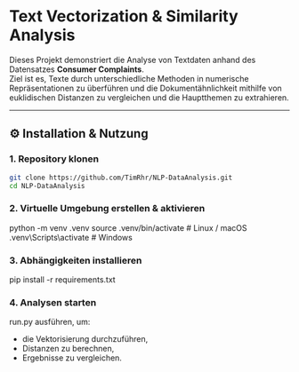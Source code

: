 # Text Vectorization & Similarity Analysis  

Dieses Projekt demonstriert die Analyse von Textdaten anhand des Datensatzes **Consumer Complaints**.  
Ziel ist es, Texte durch unterschiedliche Methoden in numerische Repräsentationen zu überführen und die Dokumentähnlichkeit mithilfe von euklidischen Distanzen zu vergleichen und die Hauptthemen zu extrahieren.

---

## ⚙️ Installation & Nutzung  

### 1. Repository klonen  
```bash
git clone https://github.com/TimRhr/NLP-DataAnalysis.git
cd NLP-DataAnalysis
```

### 2. Virtuelle Umgebung erstellen & aktivieren
python -m venv .venv
source .venv/bin/activate   # Linux / macOS
.venv\Scripts\activate      # Windows

### 3. Abhängigkeiten installieren
pip install -r requirements.txt

### 4. Analysen starten
run.py ausführen, um:
- die Vektorisierung durchzuführen,
- Distanzen zu berechnen,
- Ergebnisse zu vergleichen.